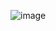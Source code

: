 ![image](https://github.com/kssosoy/SpringStudy/assets/92496809/7c682798-db3b-4c4f-a29b-fd7785e490f8)
